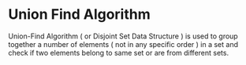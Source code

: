 # Union Find Algorithm

Union-Find Algorithm ( or Disjoint Set Data Structure ) is used to group together a number of elements ( not in any specific order ) in a set and check if two elements belong to same set or are from different sets.
